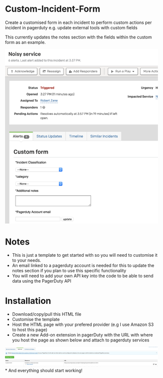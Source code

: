 # Custom-Incident-Form

Create a customised form in each incident to perform custom actions per incident in pagerduty e.g. update external tools with custom fields

This currently updates the notes section with the fields within the custom form as an example.

<img src="https://github.com/PD-hliang/Custom-Incident-Form/blob/master/imgs/CustomForm.png" width="600">

# Notes
* This is just a template to get started with so you will need to customise it to your needs.
* An email linked to a pagerduty account is needed for this to update the notes section if you plan to use this specific functionality
* You will need to add your own API key into the code to be able to send data using the PagerDuty API

# Installation

* Download/copy/pull this HTML file 
* Customise the template
* Host the HTML page with your prefered provider (e.g I use Amazon S3 to host this page) 
* Create a new Add-on extension in pagerDuty with the URL with where you host the page as shown below and attach to pagerduty services
<img src="https://github.com/PD-hliang/Custom-Incident-Form/blob/master/imgs/Add%20on%20image.png" width="1200">
* And everything should start working!

